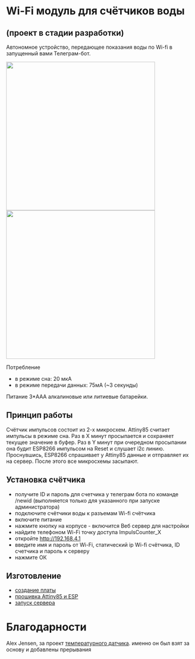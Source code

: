 # Wi-Fi модуль для счётчиков воды
## (проект в стадии разработки)
Автономное устройство, передающее показания воды по Wi-fi в запущенный вами Телеграм-бот.

<img src="https://github.com/dontsovcmc/ImpCounter/blob/master/Board/photo-ESP-01.jpg" data-canonical-src="https://github.com/dontsovcmc/ImpCounter/blob/master/Board/photo-ESP-01.jpg" width="400"/> <img src="https://github.com/dontsovcmc/ImpCounter/blob/master/Board/scheme-ESP-01.png" data-canonical-src="https://github.com/dontsovcmc/ImpCounter/blob/master/Board/scheme-ESP-01.png" width="400"/>


Потребление
* в режиме сна: 20 мкА
* в режиме передачи данных: 75мА (~3 секунды)

Питание 3*AAA алкалиновые или литиевые батарейки.

## Принцип работы
Счётчик импульсов состоит из 2-х микросхем. Attiny85 считает импульсы в режиме сна. Раз в Х минут  просыпается и сохраняет текущее значение в буфер. Раз в Y минут при очередном просыпании она будит ESP8266 импульсом на Reset и слушает i2c линию. Проснувшись, ESP8266 спрашивает у Attiny85 данные и отправляет их на сервер. После этого все микросхемы засыпают.

## Установка счётчика
- получите ID и пароль для счетчика у телеграм бота по команде /newid (выполняется только для указанного при запуске администратора)
- подключите счётчики воды к разъемам Wi-fi счётчика
- включите питание
- нажмите кнопку на корпусе - включится Веб сервер для настройки
- найдите телефоном Wi-Fi точку доступа ImpulsCounter_X
- откройте http://192.168.4.1
- введите имя и пароль от Wi-Fi, статический ip Wi-fi счётчика, ID счетчика и пароль к серверу
- нажмите ОК


## Изготовление
- [создание платы](https://github.com/dontsovcmc/ImpCounter/blob/master/Making.md)
- [прошивка Attiny85 и ESP](https://github.com/dontsovcmc/ImpCounter/blob/master/Firmware.md) 
- [запуск сервера](https://github.com/dontsovcmc/ImpCounter/blob/master/Server.md) 

# Благодарности
Alex Jensen, за проект [температурного датчика](https://www.cron.dk/esp8266-on-batteries-for-years-part-1). именно он был взят за основу и добавлены прерывания


